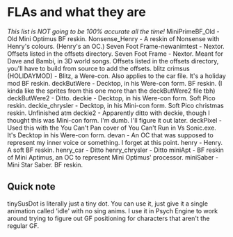 # FLAs and what they are
*This list is NOT going to be 100% accurate all the time!*
MiniPrimeBF_Old - Old Mini Optimus BF reskin.
Nonsense_Henry - A reskin of Nonsense with Henry's colours. (Henry's an OC.)
Seven Foot Frame-newanimtest - Nextor. Offsets listed in the offsets directory.
Seven Foot Frame - Nextor. Meant for Dave and Bambi, in 3D world songs. Offsets listed in the offsets directory, you'll have to build from source to add the offsets.
blitz crimsus (HOLIDAYMOD) - Blitz, a Were-con. Also applies to the car file. It's a holiday mod BF reskin.
deckButWere - Decktop, in his Were-con form. BF reskin. (I kinda like the sprites from this one more than the deckButWere2 file tbh)
deckButWere2 - Ditto.
deckie - Decktop, in his Were-con form. Soft Pico reskin.
deckie_chrysler - Decktop, in his Mini-con form. Soft Pico christmas reskin. Unfinished atm
deckie2 - Apparently ditto with deckie, though I thought this was Mini-con form. I'm dumb. I'll figure it out later.
deckPixel - Used this with the You Can't Pan cover of You Can't Run in Vs Sonic.exe. It's Decktop in his Were-con form.
devan - An OC that was supposed to represent my inner voice or something. I forget at this point.
henry - Henry. A soft BF reskin.
henry_car - Ditto
henry_chrysler - Ditto
miniApt - BF reskin of Mini Aptimus, an OC to represent Mini Optimus' processor.
miniSaber - Mini Star Saber. BF reskin.
## Quick note
tinySusDot is literally just a tiny dot. You can use it, just give it a single animation called 'idle' with no sing anims. I use it in Psych Engine to work around trying to figure out GF positioning for characters that aren't the regular GF.